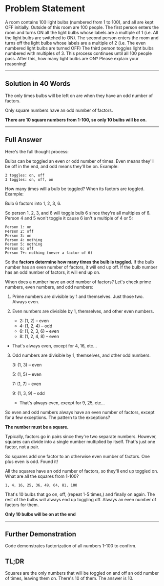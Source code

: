 # Problem Statement

A room contains 100 light bulbs (numbered from 1 to 100), and all are kept OFF initially. Outside of this room are 100 people. The first person enters the room and turns ON all the light bulbs whose labels are a multiple of 1 (i.e. All the light bulbs are switched to ON). The second person enters the room and turns off the light bulbs whose labels are a multiple of 2 (i.e. The even numbered light bulbs are turned OFF) The third person toggles light bulbs numbered with multiples of 3. This process continues until all 100 people pass. After this, how many light bulbs are ON? Please explain your reasoning!

***
## Solution in 40 Words

The only times bulbs will be left on are when they have an odd number of factors. 

Only square numbers have an odd number of factors.

**There are 10 square numbers from 1-100, so only 10 bulbs will be on.**

***
## Full Answer

Here's the full thought process:

Bulbs can be toggled an even or odd number of times. Even means they'll be off in the end, and odd means they'll be on. Example:

    2 toggles: on, off
    3 toggles: on, off, on

How many times will a bulb be toggled? When its factors are toggled. Example:

Bulb 6 factors into 1, 2, 3, 6.

So person 1, 2, 3, and 6 will toggle bulb 6 since they're all multiples of 6. 
Person 4 and 5 won't toggle it cause 6 isn't a multiple of 4 or 5:

    Person 1: on
    Person 2: off
    Person 3: on
    Person 4: nothing
    Person 5: nothing
    Person 6: off
    Person 7+: nothing (never a factor of 6)

So the **factors determine how many times the bulb is toggled.** 
If the bulb number has an even number of factors, it will end up off.
If the bulb number has an odd number of factors, it will end up on.

When does a number have an odd number of factors?
Let's check prime numbers, even numbers, and odd numbers:

1. Prime numbers are divisible by 1 and themselves. Just those two. Always even.


2. Even numbers are divisible by 1, themselves, and other even numbers. 
   * 2: (1, 2) – even 
   * 4: (1, 2, 4) – odd 
   * 6: (1, 2, 3, 6) – even 
   * 8: (1, 2, 4, 8) – even
        
* That's always even, except for 4, 16, etc...


3. Odd numbers are divisible by 1, themselves, and other odd numbers.


    3: (1, 3) – even

    5: (1, 5) – even 

    7: (1, 7) – even 

    9: (1, 3, 9) – odd

   * That's always even, except for 9, 25, etc...

So even and odd numbers always have an even number of factors, except for a few exceptions. The pattern to the exceptions? 

**The number must be a square.**

Typically, factors go in pairs since they're two separate numbers.
However, squares can divide into a single number multiplied by itself.
That's just one factor, not a pair.

So squares add one factor to an otherwise even number of factors.
One plus even is odd.
Found it!

All the squares have an odd number of factors, so they'll end up toggled on. What are all the squares from 1-100?

`1, 4, 16, 25, 36, 49, 64, 81, 100`

That's 10 bulbs that go on, off, (repeat 1-5 times,) and finally on again.
The rest of the bulbs will always end up toggling off. Always an even number of factors for them.

**Only 10 bulbs will be on at the end**

***
## Further Demonstration

Code demonstrates factorization of all numbers 1-100 to confirm.

## TL;DR

Squares are the only numbers that will be toggled on and off an odd number of times, leaving them on. There's 10 of them. The answer is 10.
